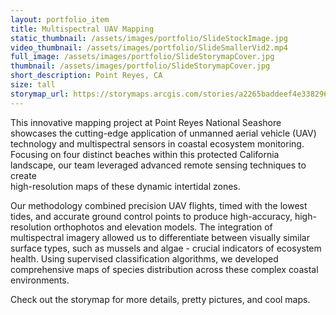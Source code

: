 ```yaml
---
layout: portfolio_item
title: Multispectral UAV Mapping
static_thumbnail: /assets/images/portfolio/SlideStockImage.jpg
video_thumbnail: /assets/images/portfolio/SlideSmallerVid2.mp4
full_image: /assets/images/portfolio/SlideStorymapCover.jpg
thumbnail: /assets/images/portfolio/SlideStorymapCover.jpg
short_description: Point Reyes, CA
size: tall
storymap_url: https://storymaps.arcgis.com/stories/a2265baddeef4e33829617c9d7542329
---
```


This innovative mapping project at Point Reyes National Seashore showcases the cutting-edge application of unmanned 
aerial vehicle (UAV) 
technology and multispectral sensors in coastal ecosystem monitoring. Focusing on four distinct beaches within 
this protected California landscape, our team leveraged advanced remote sensing techniques to create  
high-resolution maps of these dynamic intertidal zones.

Our methodology combined precision UAV flights, timed with the lowest tides, and accurate ground control points to 
produce high-accuracy, high-resolution orthophotos and elevation models. The integration of multispectral imagery 
allowed us to differentiate between visually similar surface types, such as mussels and algae - crucial indicators of 
ecosystem health. Using supervised classification algorithms, we developed comprehensive maps of species distribution 
across these complex coastal environments.

Check out the storymap for more details, pretty pictures, and cool maps. 
